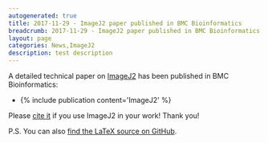 ```yaml
---
autogenerated: true
title: 2017-11-29 - ImageJ2 paper published in BMC Bioinformatics
breadcrumb: 2017-11-29 - ImageJ2 paper published in BMC Bioinformatics
layout: page
categories: News,ImageJ2
description: test description
---
```


A detailed technical paper on [ImageJ2](ImageJ2 "wikilink") has been published in BMC Bioinformatics:

  - {% include publication content='ImageJ2' %}

Please [cite it](Citing "wikilink") if you use ImageJ2 in your work\! Thank you\!

P.S. You can also [find the LaTeX source on GitHub](https://github.com/imagej/imagej2-manuscript-2017).

 
